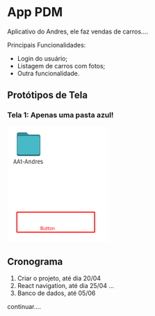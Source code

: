# App PDM

Aplicativo do Andres, ele faz vendas de carros....

Principais Funcionalidades:

- Login do usuário;
- Listagem de carros com fotos;
- Outra funcionalidade.

## Protótipos de Tela

### Tela 1: Apenas uma pasta azul!

![Tela 1](/docs/tela1.png)

## Cronograma

1. Criar o projeto, até dia 20/04
2. React navigation, até dia 25/04
   ...
3. Banco de dados, até 05/06

continuar....
